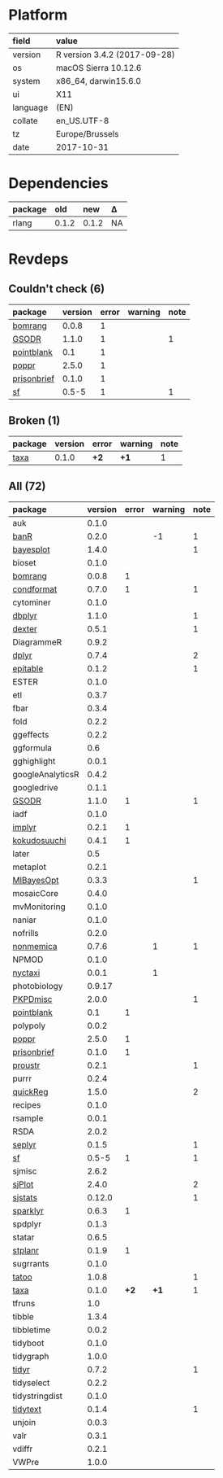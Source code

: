# Platform

|field    |value                        |
|:--------|:----------------------------|
|version  |R version 3.4.2 (2017-09-28) |
|os       |macOS Sierra 10.12.6         |
|system   |x86_64, darwin15.6.0         |
|ui       |X11                          |
|language |(EN)                         |
|collate  |en_US.UTF-8                  |
|tz       |Europe/Brussels              |
|date     |2017-10-31                   |

# Dependencies

|package |old   |new   |Δ  |
|:-------|:-----|:-----|:--|
|rlang   |0.1.2 |0.1.2 |NA |

# Revdeps

## Couldn't check (6)

|package                                |version |error |warning |note |
|:--------------------------------------|:-------|:-----|:-------|:----|
|[bomrang](problems.md#bomrang)         |0.0.8   |1     |        |     |
|[GSODR](problems.md#gsodr)             |1.1.0   |1     |        |1    |
|[pointblank](problems.md#pointblank)   |0.1     |1     |        |     |
|[poppr](problems.md#poppr)             |2.5.0   |1     |        |     |
|[prisonbrief](problems.md#prisonbrief) |0.1.0   |1     |        |     |
|[sf](problems.md#sf)                   |0.5-5   |1     |        |1    |

## Broken (1)

|package                  |version |error  |warning |note |
|:------------------------|:-------|:------|:-------|:----|
|[taxa](problems.md#taxa) |0.1.0   |__+2__ |__+1__  |1    |

## All (72)

|package                                  |version |error  |warning |note |
|:----------------------------------------|:-------|:------|:-------|:----|
|auk                                      |0.1.0   |       |        |     |
|[banR](problems.md#banr)                 |0.2.0   |       |-1      |1    |
|[bayesplot](problems.md#bayesplot)       |1.4.0   |       |        |1    |
|bioset                                   |0.1.0   |       |        |     |
|[bomrang](problems.md#bomrang)           |0.0.8   |1      |        |     |
|[condformat](problems.md#condformat)     |0.7.0   |1      |        |1    |
|cytominer                                |0.1.0   |       |        |     |
|[dbplyr](problems.md#dbplyr)             |1.1.0   |       |        |1    |
|[dexter](problems.md#dexter)             |0.5.1   |       |        |1    |
|DiagrammeR                               |0.9.2   |       |        |     |
|[dplyr](problems.md#dplyr)               |0.7.4   |       |        |2    |
|[epitable](problems.md#epitable)         |0.1.2   |       |        |1    |
|ESTER                                    |0.1.0   |       |        |     |
|etl                                      |0.3.7   |       |        |     |
|fbar                                     |0.3.4   |       |        |     |
|fold                                     |0.2.2   |       |        |     |
|ggeffects                                |0.2.2   |       |        |     |
|ggformula                                |0.6     |       |        |     |
|gghighlight                              |0.0.1   |       |        |     |
|googleAnalyticsR                         |0.4.2   |       |        |     |
|googledrive                              |0.1.1   |       |        |     |
|[GSODR](problems.md#gsodr)               |1.1.0   |1      |        |1    |
|iadf                                     |0.1.0   |       |        |     |
|[implyr](problems.md#implyr)             |0.2.1   |1      |        |     |
|[kokudosuuchi](problems.md#kokudosuuchi) |0.4.1   |1      |        |     |
|later                                    |0.5     |       |        |     |
|metaplot                                 |0.2.1   |       |        |     |
|[MlBayesOpt](problems.md#mlbayesopt)     |0.3.3   |       |        |1    |
|mosaicCore                               |0.4.0   |       |        |     |
|mvMonitoring                             |0.1.0   |       |        |     |
|naniar                                   |0.1.0   |       |        |     |
|nofrills                                 |0.2.0   |       |        |     |
|[nonmemica](problems.md#nonmemica)       |0.7.6   |       |1       |1    |
|NPMOD                                    |0.1.0   |       |        |     |
|[nyctaxi](problems.md#nyctaxi)           |0.0.1   |       |1       |     |
|photobiology                             |0.9.17  |       |        |     |
|[PKPDmisc](problems.md#pkpdmisc)         |2.0.0   |       |        |1    |
|[pointblank](problems.md#pointblank)     |0.1     |1      |        |     |
|polypoly                                 |0.0.2   |       |        |     |
|[poppr](problems.md#poppr)               |2.5.0   |1      |        |     |
|[prisonbrief](problems.md#prisonbrief)   |0.1.0   |1      |        |     |
|[proustr](problems.md#proustr)           |0.2.1   |       |        |1    |
|purrr                                    |0.2.4   |       |        |     |
|[quickReg](problems.md#quickreg)         |1.5.0   |       |        |2    |
|recipes                                  |0.1.0   |       |        |     |
|rsample                                  |0.0.1   |       |        |     |
|RSDA                                     |2.0.2   |       |        |     |
|[seplyr](problems.md#seplyr)             |0.1.5   |       |        |1    |
|[sf](problems.md#sf)                     |0.5-5   |1      |        |1    |
|sjmisc                                   |2.6.2   |       |        |     |
|[sjPlot](problems.md#sjplot)             |2.4.0   |       |        |2    |
|[sjstats](problems.md#sjstats)           |0.12.0  |       |        |1    |
|[sparklyr](problems.md#sparklyr)         |0.6.3   |1      |        |     |
|spdplyr                                  |0.1.3   |       |        |     |
|statar                                   |0.6.5   |       |        |     |
|[stplanr](problems.md#stplanr)           |0.1.9   |1      |        |     |
|sugrrants                                |0.1.0   |       |        |     |
|[tatoo](problems.md#tatoo)               |1.0.8   |       |        |1    |
|[taxa](problems.md#taxa)                 |0.1.0   |__+2__ |__+1__  |1    |
|tfruns                                   |1.0     |       |        |     |
|tibble                                   |1.3.4   |       |        |     |
|tibbletime                               |0.0.2   |       |        |     |
|tidyboot                                 |0.1.0   |       |        |     |
|tidygraph                                |1.0.0   |       |        |     |
|[tidyr](problems.md#tidyr)               |0.7.2   |       |        |1    |
|tidyselect                               |0.2.2   |       |        |     |
|tidystringdist                           |0.1.0   |       |        |     |
|[tidytext](problems.md#tidytext)         |0.1.4   |       |        |1    |
|unjoin                                   |0.0.3   |       |        |     |
|valr                                     |0.3.1   |       |        |     |
|vdiffr                                   |0.2.1   |       |        |     |
|VWPre                                    |1.0.0   |       |        |     |

